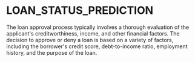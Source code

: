 # LOAN_STATUS_PREDICTION
The loan approval process typically involves a thorough evaluation of the applicant's creditworthiness, income, and other financial factors. The decision to approve or deny a loan is based on a variety of factors, including the borrower's credit score, debt-to-income ratio, employment history, and the purpose of the loan.
